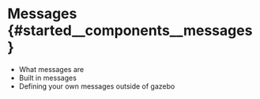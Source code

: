 Messages {#started__components__messages}
======================

 - What messages are
 - Built in messages
 - Defining your own messages outside of gazebo

